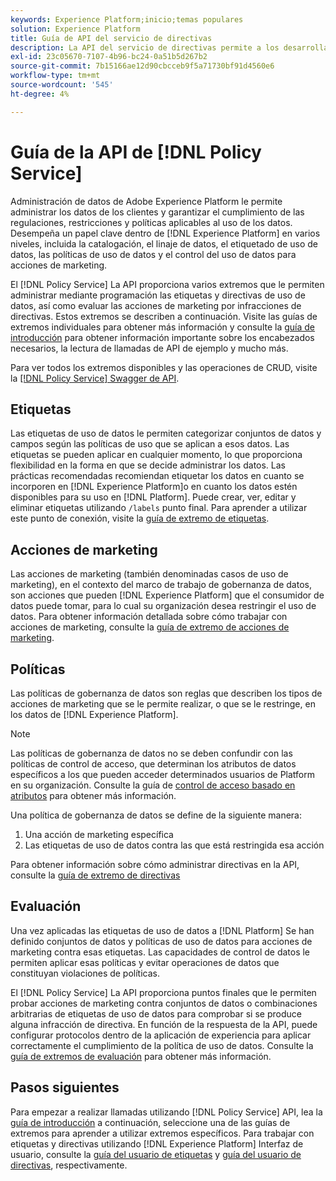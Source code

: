```yaml
---
keywords: Experience Platform;inicio;temas populares
solution: Experience Platform
title: Guía de API del servicio de directivas
description: La API del servicio de directivas permite a los desarrolladores administrar las etiquetas y directivas de uso de datos en Experience Platform. Siga esta guía para aprender a realizar operaciones clave con la API.
exl-id: 23c05670-7107-4b96-bc24-0a51b5d267b2
source-git-commit: 7b15166ae12d90cbcceb9f5a71730bf91d4560e6
workflow-type: tm+mt
source-wordcount: '545'
ht-degree: 4%

---
```


# Guía de la API de [!DNL Policy Service]

Administración de datos de Adobe Experience Platform le permite administrar los datos de los clientes y garantizar el cumplimiento de las regulaciones, restricciones y políticas aplicables al uso de los datos. Desempeña un papel clave dentro de [!DNL Experience Platform] en varios niveles, incluida la catalogación, el linaje de datos, el etiquetado de uso de datos, las políticas de uso de datos y el control del uso de datos para acciones de marketing.

El [!DNL Policy Service] La API proporciona varios extremos que le permiten administrar mediante programación las etiquetas y directivas de uso de datos, así como evaluar las acciones de marketing por infracciones de directivas. Estos extremos se describen a continuación. Visite las guías de extremos individuales para obtener más información y consulte la [guía de introducción](./getting-started.md) para obtener información importante sobre los encabezados necesarios, la lectura de llamadas de API de ejemplo y mucho más.

Para ver todos los extremos disponibles y las operaciones de CRUD, visite la [[!DNL Policy Service] Swagger de API](https://www.adobe.io/experience-platform-apis/references/policy-service/).

## Etiquetas

Las etiquetas de uso de datos le permiten categorizar conjuntos de datos y campos según las políticas de uso que se aplican a esos datos. Las etiquetas se pueden aplicar en cualquier momento, lo que proporciona flexibilidad en la forma en que se decide administrar los datos. Las prácticas recomendadas recomiendan etiquetar los datos en cuanto se incorporen en [!DNL Experience Platform]o en cuanto los datos estén disponibles para su uso en [!DNL Platform]. Puede crear, ver, editar y eliminar etiquetas utilizando `/labels` punto final. Para aprender a utilizar este punto de conexión, visite la [guía de extremo de etiquetas](./labels.md).

## Acciones de marketing

Las acciones de marketing (también denominadas casos de uso de marketing), en el contexto del marco de trabajo de gobernanza de datos, son acciones que pueden [!DNL Experience Platform] que el consumidor de datos puede tomar, para lo cual su organización desea restringir el uso de datos. Para obtener información detallada sobre cómo trabajar con acciones de marketing, consulte la [guía de extremo de acciones de marketing](./marketing-actions.md).

## Políticas

Las políticas de gobernanza de datos son reglas que describen los tipos de acciones de marketing que se le permite realizar, o que se le restringe, en los datos de [!DNL Experience Platform].

>[!NOTE]
>
>Las políticas de gobernanza de datos no se deben confundir con las políticas de control de acceso, que determinan los atributos de datos específicos a los que pueden acceder determinados usuarios de Platform en su organización. Consulte la guía de [control de acceso basado en atributos](../../access-control/abac/overview.md) para obtener más información.

Una política de gobernanza de datos se define de la siguiente manera:

1. Una acción de marketing específica
1. Las etiquetas de uso de datos contra las que está restringida esa acción

Para obtener información sobre cómo administrar directivas en la API, consulte la [guía de extremo de directivas](./policies.md)

## Evaluación

Una vez aplicadas las etiquetas de uso de datos a [!DNL Platform] Se han definido conjuntos de datos y políticas de uso de datos para acciones de marketing contra esas etiquetas. Las capacidades de control de datos le permiten aplicar esas políticas y evitar operaciones de datos que constituyan violaciones de políticas.

El [!DNL Policy Service] La API proporciona puntos finales que le permiten probar acciones de marketing contra conjuntos de datos o combinaciones arbitrarias de etiquetas de uso de datos para comprobar si se produce alguna infracción de directiva. En función de la respuesta de la API, puede configurar protocolos dentro de la aplicación de experiencia para aplicar correctamente el cumplimiento de la política de uso de datos. Consulte la [guía de extremos de evaluación](./evaluation.md) para obtener más información.

## Pasos siguientes

Para empezar a realizar llamadas utilizando [!DNL Policy Service] API, lea la [guía de introducción](./getting-started.md) a continuación, seleccione una de las guías de extremos para aprender a utilizar extremos específicos. Para trabajar con etiquetas y directivas utilizando [!DNL Experience Platform] Interfaz de usuario, consulte la [guía del usuario de etiquetas](../labels/user-guide.md) y [guía del usuario de directivas](../policies/user-guide.md), respectivamente.

